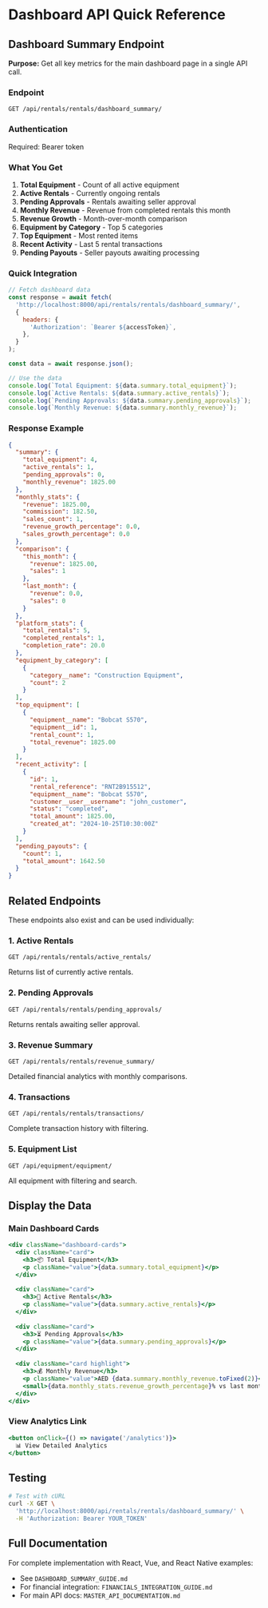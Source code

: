 # Dashboard API Quick Reference

## Dashboard Summary Endpoint

**Purpose:** Get all key metrics for the main dashboard page in a single API call.

### Endpoint
```
GET /api/rentals/rentals/dashboard_summary/
```

### Authentication
Required: Bearer token

### What You Get

1. **Total Equipment** - Count of all active equipment
2. **Active Rentals** - Currently ongoing rentals  
3. **Pending Approvals** - Rentals awaiting seller approval
4. **Monthly Revenue** - Revenue from completed rentals this month
5. **Revenue Growth** - Month-over-month comparison
6. **Equipment by Category** - Top 5 categories
7. **Top Equipment** - Most rented items
8. **Recent Activity** - Last 5 rental transactions
9. **Pending Payouts** - Seller payouts awaiting processing

### Quick Integration

```javascript
// Fetch dashboard data
const response = await fetch(
  'http://localhost:8000/api/rentals/rentals/dashboard_summary/',
  {
    headers: {
      'Authorization': `Bearer ${accessToken}`,
    },
  }
);

const data = await response.json();

// Use the data
console.log(`Total Equipment: ${data.summary.total_equipment}`);
console.log(`Active Rentals: ${data.summary.active_rentals}`);
console.log(`Pending Approvals: ${data.summary.pending_approvals}`);
console.log(`Monthly Revenue: ${data.summary.monthly_revenue}`);
```

### Response Example

```json
{
  "summary": {
    "total_equipment": 4,
    "active_rentals": 1,
    "pending_approvals": 0,
    "monthly_revenue": 1825.00
  },
  "monthly_stats": {
    "revenue": 1825.00,
    "commission": 182.50,
    "sales_count": 1,
    "revenue_growth_percentage": 0.0,
    "sales_growth_percentage": 0.0
  },
  "comparison": {
    "this_month": {
      "revenue": 1825.00,
      "sales": 1
    },
    "last_month": {
      "revenue": 0.0,
      "sales": 0
    }
  },
  "platform_stats": {
    "total_rentals": 5,
    "completed_rentals": 1,
    "completion_rate": 20.0
  },
  "equipment_by_category": [
    {
      "category__name": "Construction Equipment",
      "count": 2
    }
  ],
  "top_equipment": [
    {
      "equipment__name": "Bobcat S570",
      "equipment__id": 1,
      "rental_count": 1,
      "total_revenue": 1825.00
    }
  ],
  "recent_activity": [
    {
      "id": 1,
      "rental_reference": "RNT2B915512",
      "equipment__name": "Bobcat S570",
      "customer__user__username": "john_customer",
      "status": "completed",
      "total_amount": 1825.00,
      "created_at": "2024-10-25T10:30:00Z"
    }
  ],
  "pending_payouts": {
    "count": 1,
    "total_amount": 1642.50
  }
}
```

## Related Endpoints

These endpoints also exist and can be used individually:

### 1. Active Rentals
```
GET /api/rentals/rentals/active_rentals/
```
Returns list of currently active rentals.

### 2. Pending Approvals  
```
GET /api/rentals/rentals/pending_approvals/
```
Returns rentals awaiting seller approval.

### 3. Revenue Summary
```
GET /api/rentals/rentals/revenue_summary/
```
Detailed financial analytics with monthly comparisons.

### 4. Transactions
```
GET /api/rentals/rentals/transactions/
```
Complete transaction history with filtering.

### 5. Equipment List
```
GET /api/equipment/equipment/
```
All equipment with filtering and search.

## Display the Data

### Main Dashboard Cards

```jsx
<div className="dashboard-cards">
  <div className="card">
    <h3>📦 Total Equipment</h3>
    <p className="value">{data.summary.total_equipment}</p>
  </div>
  
  <div className="card">
    <h3>🔄 Active Rentals</h3>
    <p className="value">{data.summary.active_rentals}</p>
  </div>
  
  <div className="card">
    <h3>⏳ Pending Approvals</h3>
    <p className="value">{data.summary.pending_approvals}</p>
  </div>
  
  <div className="card highlight">
    <h3>💰 Monthly Revenue</h3>
    <p className="value">AED {data.summary.monthly_revenue.toFixed(2)}</p>
    <small>{data.monthly_stats.revenue_growth_percentage}% vs last month</small>
  </div>
</div>
```

### View Analytics Link

```jsx
<button onClick={() => navigate('/analytics')}>
  📊 View Detailed Analytics
</button>
```

## Testing

```bash
# Test with cURL
curl -X GET \
  'http://localhost:8000/api/rentals/rentals/dashboard_summary/' \
  -H 'Authorization: Bearer YOUR_TOKEN'
```

## Full Documentation

For complete implementation with React, Vue, and React Native examples:
- See `DASHBOARD_SUMMARY_GUIDE.md`
- For financial integration: `FINANCIALS_INTEGRATION_GUIDE.md`
- For main API docs: `MASTER_API_DOCUMENTATION.md`
